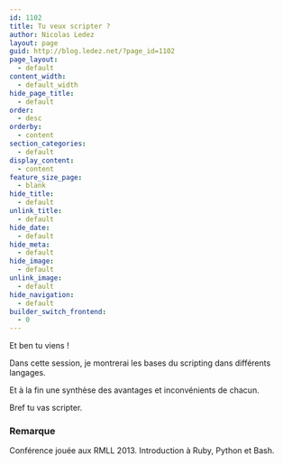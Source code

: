 ```yaml
---
id: 1102
title: Tu veux scripter ?
author: Nicolas Ledez
layout: page
guid: http://blog.ledez.net/?page_id=1102
page_layout:
  - default
content_width:
  - default_width
hide_page_title:
  - default
order:
  - desc
orderby:
  - content
section_categories:
  - default
display_content:
  - content
feature_size_page:
  - blank
hide_title:
  - default
unlink_title:
  - default
hide_date:
  - default
hide_meta:
  - default
hide_image:
  - default
unlink_image:
  - default
hide_navigation:
  - default
builder_switch_frontend:
  - 0
---
```

Et ben tu viens !

Dans cette session, je montrerai les bases du scripting dans différents langages.

Et à la fin une synthèse des avantages et inconvénients de chacun.

Bref tu vas scripter.

### Remarque

<p class="p1">
  Conférence jouée aux RMLL 2013. Introduction à Ruby, Python et Bash.
</p>
